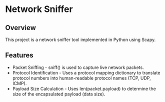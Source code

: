 # Network Sniffer
## Overview
This project is a network sniffer tool implemented in Python using Scapy.
## Features
-  Packet Sniffing - sniff() is used to capture live network packets.
-  Protocol Identification - Uses a protocol mapping dictionary to translate protocol numbers into human-readable protocol names (TCP, UDP, ICMP).
-   Payload Size Calculation - Uses len(packet.payload) to determine the size of the encapsulated payload (data size).
